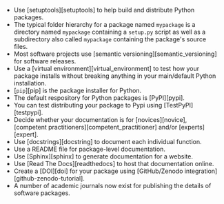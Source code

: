 -   Use [setuptools][setuptools] to help build and distribute Python packages.
-   The typical folder hierarchy for a package named `mypackage`
    is a directory named `mypackage` containing a `setup.py` script
    as well as a subdirectory also called `mypackage` containing the package's source files.
-   Most software projects use [semantic versioning][semantic_versioning] for software releases.
-   Use a [virtual environment][virtual_environment] to test how your package installs
    without breaking anything in your main/default Python installation.  
-   [`pip`][pip] is the package installer for Python.
-   The default respository for Python packages is [PyPI][pypi].
-   You can test distributing your package to Pypi using [TestPyPI][testpypi].
-   Decide whether your documentation is for [novices][novice],
    [competent practitioners][competent_practitioner] and/or [experts][expert].
-   Use [docstrings][docstring] to document each individual function.
-   Use a README file for package-level documentation.
-   Use [Sphinx][sphinx] to generate documentation for a website.
-   Use [Read The Docs][readthedocs] to host that documentation online.
-   Create a [DOI][doi] for your package using [GitHub/Zenodo integration][github-zenodo-tutorial].
-   A number of academic journals now exist for publishing the details of software packages.
